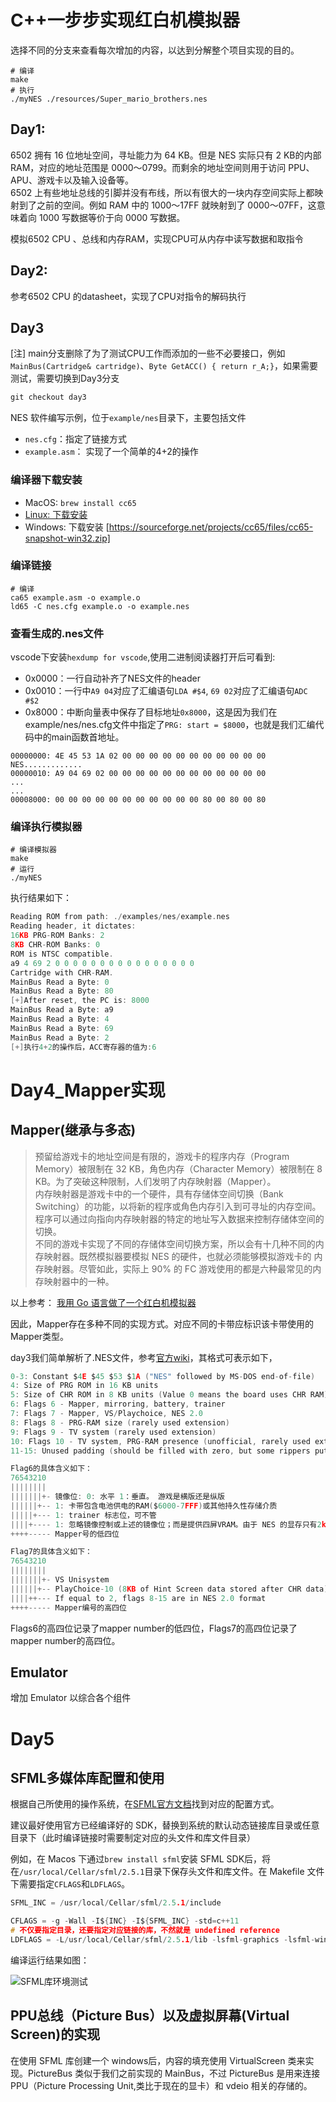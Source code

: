 # C++一步步实现红白机模拟器

选择不同的分支来查看每次增加的内容，以达到分解整个项目实现的目的。

```
# 编译
make
# 执行
./myNES ./resources/Super_mario_brothers.nes
```

## Day1:

6502 拥有 16 位地址空间，寻址能力为 64 KB。但是 NES 实际只有 2 KB的内部 RAM，对应的地址范围是 0000～0799。而剩余的地址空间则用于访问 PPU、 APU、游戏卡以及输入设备等。  
6502 上有些地址总线的引脚并没有布线，所以有很大的一块内存空间实际上都映射到了之前的空间。例如 RAM 中的 1000～17FF 就映射到了 0000～07FF，这意味着向 1000 写数据等价于向 0000 写数据。 

模拟6502 CPU 、总线和内存RAM，实现CPU可从内存中读写数据和取指令 
## Day2: 

参考6502 CPU 的datasheet，实现了CPU对指令的解码执行
## Day3
[注] main分支删除了为了测试CPU工作而添加的一些不必要接口，例如`MainBus(Cartridge& cartridge)`、`Byte GetACC() { return r_A;}`，如果需要测试，需要切换到Day3分支
```c
git checkout day3
```

NES 软件编写示例，位于`example/nes`目录下，主要包括文件
- `nes.cfg`：指定了链接方式
- `example.asm`： 实现了一个简单的4+2的操作


### 编译器下载安装

- MacOS: `brew install cc65`
- [Linux: 下载安装](https://debian.trikaliotis.net/cc65/)
- Windows: 下载安装 [https://sourceforge.net/projects/cc65/files/cc65-snapshot-win32.zip]

### 编译链接
```
# 编译
ca65 example.asm -o example.o 
ld65 -C nes.cfg example.o -o example.nes
```

### 查看生成的.nes文件

vscode下安装`hexdump for vscode`,使用二进制阅读器打开后可看到:
- 0x0000：一行自动补齐了NES文件的header
- 0x0010：一行中`A9 04`对应了汇编语句`LDA #$4`, `69 02`对应了汇编语句`ADC #$2`
- 0x8000：中断向量表中保存了目标地址`0x8000`，这是因为我们在 example/nes/nes.cfg文件中指定了`PRG: start = $8000`，也就是我们汇编代码中的main函数首地址。

```
00000000: 4E 45 53 1A 02 00 00 00 00 00 00 00 00 00 00 00    NES.............
00000010: A9 04 69 02 00 00 00 00 00 00 00 00 00 00 00 00
...
...
00008000: 00 00 00 00 00 00 00 00 00 00 00 80 00 80 00 80
```

### 编译执行模拟器
```
# 编译模拟器
make
# 运行
./myNES
```

执行结果如下：
```c
Reading ROM from path: ./examples/nes/example.nes
Reading header, it dictates: 
16KB PRG-ROM Banks: 2
8KB CHR-ROM Banks: 0
ROM is NTSC compatible.
a9 4 69 2 0 0 0 0 0 0 0 0 0 0 0 0 0 0 0 0 
Cartridge with CHR-RAM.
MainBus Read a Byte: 0
MainBus Read a Byte: 80
[+]After reset, the PC is: 8000
MainBus Read a Byte: a9
MainBus Read a Byte: 4
MainBus Read a Byte: 69
MainBus Read a Byte: 2
[+]执行4+2的操作后，ACC寄存器的值为:6
```

# Day4_Mapper实现

## Mapper(继承与多态)
> 预留给游戏卡的地址空间是有限的，游戏卡的程序内存（Program Memory）被限制在 32 KB，角色内存（Character Memory）被限制在 8 KB。为了突破这种限制，人们发明了内存映射器（Mapper）。  
内存映射器是游戏卡中的一个硬件，具有存储体空间切换（Bank Switching）的功能，以将新的程序或角色内存引入到可寻址的内存空间。程序可以通过向指向内存映射器的特定的地址写入数据来控制存储体空间的切换。  
不同的游戏卡实现了不同的存储体空间切换方案，所以会有十几种不同的内存映射器。既然模拟器要模拟 NES 的硬件，也就必须能够模拟游戏卡的 内存映射器。尽管如此，实际上 90% 的 FC 游戏使用的都是六种最常见的内存映射器中的一种。

以上参考： [我用 Go 语言做了一个红白机模拟器](https://studygolang.com/articles/03157)

因此，Mapper存在多种不同的实现方式。对应不同的卡带应标识该卡带使用的Mapper类型。

day3我们简单解析了.NES文件，参考[官方wiki](https://wiki.nesdev.com/w/index.php/INES)，其格式可表示如下，

```c
0-3: Constant $4E $45 $53 $1A ("NES" followed by MS-DOS end-of-file)
4: Size of PRG ROM in 16 KB units
5: Size of CHR ROM in 8 KB units (Value 0 means the board uses CHR RAM)
6: Flags 6 - Mapper, mirroring, battery, trainer
7: Flags 7 - Mapper, VS/Playchoice, NES 2.0
8: Flags 8 - PRG-RAM size (rarely used extension)
9: Flags 9 - TV system (rarely used extension)
10: Flags 10 - TV system, PRG-RAM presence (unofficial, rarely used extension)
11-15: Unused padding (should be filled with zero, but some rippers put their name across bytes 7-15)

Flag6的具体含义如下：
76543210
||||||||
|||||||+- 镜像位: 0: 水平 1：垂直。 游戏是横版还是纵版             
||||||+-- 1: 卡带包含电池供电的RAM($6000-7FFF)或其他持久性存储介质
|||||+--- 1: trainer 标志位，可不管
||||+---- 1: 忽略镜像控制或上述的镜像位；而是提供四屏VRAM。由于 NES 的显存只有2kb, 只能支持2屏幕. 如果卡带自带了额外的显存就可以利用4屏幕了
++++----- Mapper号的低四位

Flag7的具体含义如下：
76543210
||||||||
|||||||+- VS Unisystem
||||||+-- PlayChoice-10 (8KB of Hint Screen data stored after CHR data)
||||++--- If equal to 2, flags 8-15 are in NES 2.0 format
++++----- Mapper编号的高四位
```

Flags6的高四位记录了mapper number的低四位，Flags7的高四位记录了mapper number的高四位。

## Emulator

增加 Emulator 以综合各个组件

# Day5

## SFML多媒体库配置和使用
根据自己所使用的操作系统，在[SFML官方文档](https://www.sfml-dev.org/tutorials/2.5/)找到对应的配置方式。

建议最好使用官方已经编译好的 SDK，替换到系统的默认动态链接库目录或任意目录下（此时编译链接时需要制定对应的头文件和库文件目录）

例如，在 Macos 下通过`brew install sfml`安装 SFML SDK后，将在`/usr/local/Cellar/sfml/2.5.1`目录下保存头文件和库文件。在 Makefile 文件下需要指定`CFLAGS`和`LDFLAGS`。

```c
SFML_INC = /usr/local/Cellar/sfml/2.5.1/include

CFLAGS = -g -Wall -I${INC} -I${SFML_INC} -std=c++11
# 不仅要指定目录，还要指定对应链接的库，不然就是 undefined reference 
LDFLAGS = -L/usr/local/Cellar/sfml/2.5.1/lib -lsfml-graphics -lsfml-window -lsfml-system
```

编译运行结果如图：

![SFML库环境测试](./images/SFML_Test.png)


## PPU总线（Picture Bus）以及虚拟屏幕(Virtual Screen)的实现

在使用 SFML 库创建一个 windows后，内容的填充使用 VirtualScreen 类来实现。PictureBus 类似于我们之前实现的 MainBus，不过 PictureBus 是用来连接PPU（Picture Processing Unit,类比于现在的显卡）和 vdeio 相关的存储的。 